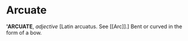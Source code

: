 # Arcuate

**'ARCUATE**, _adjective_ \[Latin arcuatus. See [[Arc]].\] Bent or curved in the form of a bow.